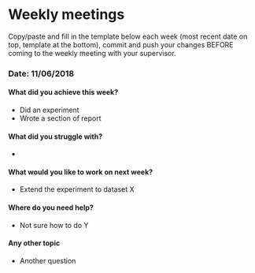 # Weekly meetings

Copy/paste and fill in the template below each week (most recent date on top, template at the bottom), commit and push your changes BEFORE coming to the weekly meeting with your supervisor.    

### Date: 11/06/2018

#### What did you achieve this week?
* Did an experiment
* Wrote a section of report

#### What did you struggle with?
* 

#### What would you like to work on next week?
* Extend the experiment to dataset X

#### Where do you need help?
* Not sure how to do Y


#### Any other topic
* Another question
